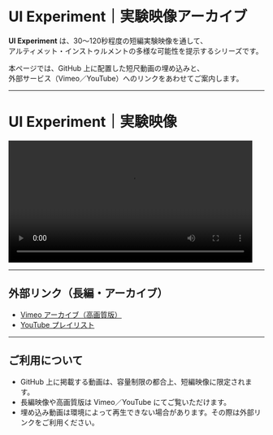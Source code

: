 # UI Experiment｜実験映像アーカイブ

**UI Experiment** は、30〜120秒程度の短編実験映像を通して、  
アルティメット・インストゥルメントの多様な可能性を提示するシリーズです。  

本ページでは、GitHub 上に配置した短尺動画の埋め込みと、  
外部サービス（Vimeo／YouTube）へのリンクをあわせてご案内します。

---

# UI Experiment｜実験映像

<video controls width="480">
  <source src="ultimet-instrument-study-0614.mp4" type="video/mp4">
  お使いのブラウザは video タグに対応していません。
</video>

---

## 外部リンク（長編・アーカイブ）

- [Vimeo アーカイブ（高画質版）](https://vimeo.com/xxxxx)  
- [YouTube プレイリスト](https://www.youtube.com/playlist?list=xxxxxx)

---

## ご利用について
- GitHub 上に掲載する動画は、容量制限の都合上、短編映像に限定されます。  
- 長編映像や高画質版は Vimeo／YouTube にてご覧いただけます。  
- 埋め込み動画は環境によって再生できない場合があります。その際は外部リンクをご利用ください。  

